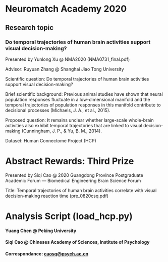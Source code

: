# Neuromatch Academy 2020

## Research topic
### Do temporal trajectories of human brain activities support visual decision-making? 

Presented by Yunlong Xu @ NMA2020 (NMA0731_final.pdf)

Advisor: Ruyuan Zhang @ Shanghai Jiao Tong University


Scientific question: Do temporal trajectories of human brain activities support visual decision-making?

Brief scientific background: Previous animal studies have shown that neural population responses fluctuate in a low-dimensional manifold and the temporal trajectories of population responses in this manifold contribute to decisional processes (Michaels, J. A., et al., 2015).

Proposed question: It remains unclear whether large-scale whole-brain activities also exhibit temporal trajectories that are linked to visual decision-making (Cunningham, J. P., & Yu, B. M., 2014).

Dataset: Human Connectome Project (HCP)


# Abstract Rewards: Third Prize

Presented by Siqi Cao @ 2020 Guangdong Province Postgraduate Academic Forum — Biomedical Engineering Brain Science Forum

Title: Temporal trajectories of human brain activities correlate with visual decision-making reaction time (pre_0820csq.pdf)


# Analysis Script (load_hcp.py)
#### Yuang Chen @ Peking University
#### Siqi Cao @ Chineses Academy of Sciences, Institute of Psychology
#### Correspondance: caosq@psych.ac.cn
